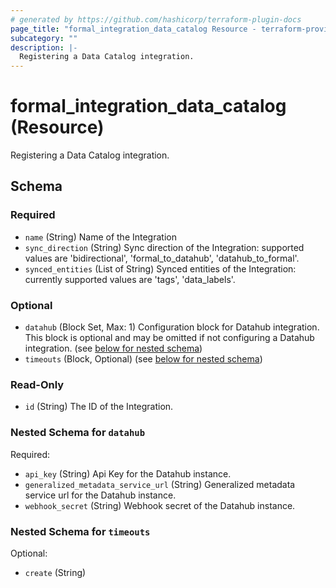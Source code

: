```yaml
---
# generated by https://github.com/hashicorp/terraform-plugin-docs
page_title: "formal_integration_data_catalog Resource - terraform-provider-formal"
subcategory: ""
description: |-
  Registering a Data Catalog integration.
---
```


# formal_integration_data_catalog (Resource)

Registering a Data Catalog integration.



<!-- schema generated by tfplugindocs -->
## Schema

### Required

- `name` (String) Name of the Integration
- `sync_direction` (String) Sync direction of the Integration: supported values are 'bidirectional', 'formal_to_datahub', 'datahub_to_formal'.
- `synced_entities` (List of String) Synced entities of the Integration: currently supported values are 'tags', 'data_labels'.

### Optional

- `datahub` (Block Set, Max: 1) Configuration block for Datahub integration. This block is optional and may be omitted if not configuring a Datahub integration. (see [below for nested schema](#nestedblock--datahub))
- `timeouts` (Block, Optional) (see [below for nested schema](#nestedblock--timeouts))

### Read-Only

- `id` (String) The ID of the Integration.

<a id="nestedblock--datahub"></a>
### Nested Schema for `datahub`

Required:

- `api_key` (String) Api Key for the Datahub instance.
- `generalized_metadata_service_url` (String) Generalized metadata service url for the Datahub instance.
- `webhook_secret` (String) Webhook secret of the Datahub instance.


<a id="nestedblock--timeouts"></a>
### Nested Schema for `timeouts`

Optional:

- `create` (String)
